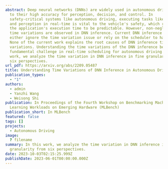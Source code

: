 ```yaml
---
abstract: Deep neural networks (DNNs) are widely used in autonomous driving due
  to their high accuracy for perception, decision, and control. In
  safety-critical systems like autonomous driving, executing tasks like sensing
  and perception in real-time is vital to the vehicle's safety, which requires
  the application's execution time to be predictable. However, non-negligible
  time variations are observed in DNN inference. Current DNN inference studies
  either ignore the time variation issue or rely on the scheduler to handle it.
  None of the current work explains the root causes of DNN inference time
  variations. Understanding the time variations of the DNN inference becomes a
  fundamental challenge in real-time scheduling for autonomous driving. In this
  work, we analyze the time variation in DNN inference in fine granularity from
  six perspectives.
url_pdf: https://arxiv.org/abs/2209.05487
title: Understanding Time Variations of DNN Inference in Autonomous Driving
publication_types:
  - "1"
authors:
  - admin
  - Yanzhi Wang
  - Weisong Shi
publication: In Proceedings of the Fourth Workshop on Benchmarking Machine
  Learning Workloads on Emerging Hardware (MLBench)
publication_short: In MLBench
featured: false
tags: []
projects:
  - Autonomous Driving
image:
  ? filename
summary: In this work, we analyze the time variation in DNN inference in fine
  granularity from six perspectives.
date: 2023-10-03T02:15:25.999Z
publishDate: 2023-06-01T00:00:00.000Z
---
```

